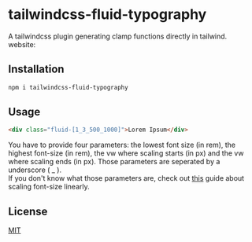 # tailwindcss-fluid-typography

A tailwindcss plugin generating clamp functions directly in tailwind.  
website:

## Installation

```bash
npm i tailwindcss-fluid-typography
```

## Usage

```html
<div class="fluid-[1_3_500_1000]">Lorem Ipsum</div>
```

You have to provide four parameters: the lowest font size (in rem), the highest font-size (in rem), the vw where scaling starts (in px) and the vw where scaling ends (in px). Those parameters are seperated by a underscore ( \_ ).  
If you don't know what those parameters are, check out [this](https://css-tricks.com/linearly-scale-font-size-with-css-clamp-based-on-the-viewport/) guide about scaling font-size linearly.

## License

[MIT](https://choosealicense.com/licenses/mit/)
